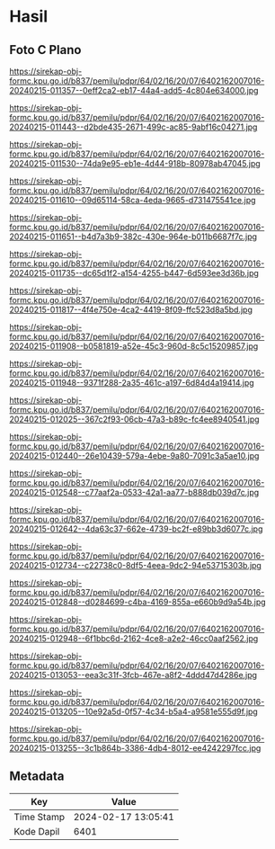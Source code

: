 # Hasil

## Foto C Plano

https://sirekap-obj-formc.kpu.go.id/b837/pemilu/pdpr/64/02/16/20/07/6402162007016-20240215-011357--0eff2ca2-eb17-44a4-add5-4c804e634000.jpg

https://sirekap-obj-formc.kpu.go.id/b837/pemilu/pdpr/64/02/16/20/07/6402162007016-20240215-011443--d2bde435-2671-499c-ac85-9abf16c04271.jpg

https://sirekap-obj-formc.kpu.go.id/b837/pemilu/pdpr/64/02/16/20/07/6402162007016-20240215-011530--74da9e95-eb1e-4d44-918b-80978ab47045.jpg

https://sirekap-obj-formc.kpu.go.id/b837/pemilu/pdpr/64/02/16/20/07/6402162007016-20240215-011610--09d65114-58ca-4eda-9665-d731475541ce.jpg

https://sirekap-obj-formc.kpu.go.id/b837/pemilu/pdpr/64/02/16/20/07/6402162007016-20240215-011651--b4d7a3b9-382c-430e-964e-b011b6687f7c.jpg

https://sirekap-obj-formc.kpu.go.id/b837/pemilu/pdpr/64/02/16/20/07/6402162007016-20240215-011735--dc65d1f2-a154-4255-b447-6d593ee3d36b.jpg

https://sirekap-obj-formc.kpu.go.id/b837/pemilu/pdpr/64/02/16/20/07/6402162007016-20240215-011817--4f4e750e-4ca2-4419-8f09-ffc523d8a5bd.jpg

https://sirekap-obj-formc.kpu.go.id/b837/pemilu/pdpr/64/02/16/20/07/6402162007016-20240215-011908--b0581819-a52e-45c3-960d-8c5c15209857.jpg

https://sirekap-obj-formc.kpu.go.id/b837/pemilu/pdpr/64/02/16/20/07/6402162007016-20240215-011948--9371f288-2a35-461c-a197-6d84d4a19414.jpg

https://sirekap-obj-formc.kpu.go.id/b837/pemilu/pdpr/64/02/16/20/07/6402162007016-20240215-012025--367c2f93-06cb-47a3-b89c-fc4ee8940541.jpg

https://sirekap-obj-formc.kpu.go.id/b837/pemilu/pdpr/64/02/16/20/07/6402162007016-20240215-012440--26e10439-579a-4ebe-9a80-7091c3a5ae10.jpg

https://sirekap-obj-formc.kpu.go.id/b837/pemilu/pdpr/64/02/16/20/07/6402162007016-20240215-012548--c77aaf2a-0533-42a1-aa77-b888db039d7c.jpg

https://sirekap-obj-formc.kpu.go.id/b837/pemilu/pdpr/64/02/16/20/07/6402162007016-20240215-012642--4da63c37-662e-4739-bc2f-e89bb3d6077c.jpg

https://sirekap-obj-formc.kpu.go.id/b837/pemilu/pdpr/64/02/16/20/07/6402162007016-20240215-012734--c22738c0-8df5-4eea-9dc2-94e53715303b.jpg

https://sirekap-obj-formc.kpu.go.id/b837/pemilu/pdpr/64/02/16/20/07/6402162007016-20240215-012848--d0284699-c4ba-4169-855a-e660b9d9a54b.jpg

https://sirekap-obj-formc.kpu.go.id/b837/pemilu/pdpr/64/02/16/20/07/6402162007016-20240215-012948--6f1bbc6d-2162-4ce8-a2e2-46cc0aaf2562.jpg

https://sirekap-obj-formc.kpu.go.id/b837/pemilu/pdpr/64/02/16/20/07/6402162007016-20240215-013053--eea3c31f-3fcb-467e-a8f2-4ddd47d4286e.jpg

https://sirekap-obj-formc.kpu.go.id/b837/pemilu/pdpr/64/02/16/20/07/6402162007016-20240215-013205--10e92a5d-0f57-4c34-b5a4-a9581e555d9f.jpg

https://sirekap-obj-formc.kpu.go.id/b837/pemilu/pdpr/64/02/16/20/07/6402162007016-20240215-013255--3c1b864b-3386-4db4-8012-ee4242297fcc.jpg


## Metadata

| Key        | Value               |
| ---------- | ------------------- |
| Time Stamp | 2024-02-17 13:05:41 |
| Kode Dapil | 6401                |



